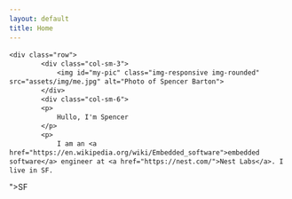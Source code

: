 ```yaml
---
layout: default
title: Home
---
```


<div class="container">

	<div class="row">
			<div class="col-sm-3">
				<img id="my-pic" class="img-responsive img-rounded" src="assets/img/me.jpg" alt="Photo of Spencer Barton">
			</div>
			<div class="col-sm-6">
		    <p>
		    	Hullo, I'm Spencer
		    </p>
		    <p>
		    	I am an <a href="https://en.wikipedia.org/wiki/Embedded_software">embedded software</a> engineer at <a href="https://nest.com/">Nest Labs</a>. I live in SF.
"></a>SF
		    </p>
		  </div>
  </div>

</div>